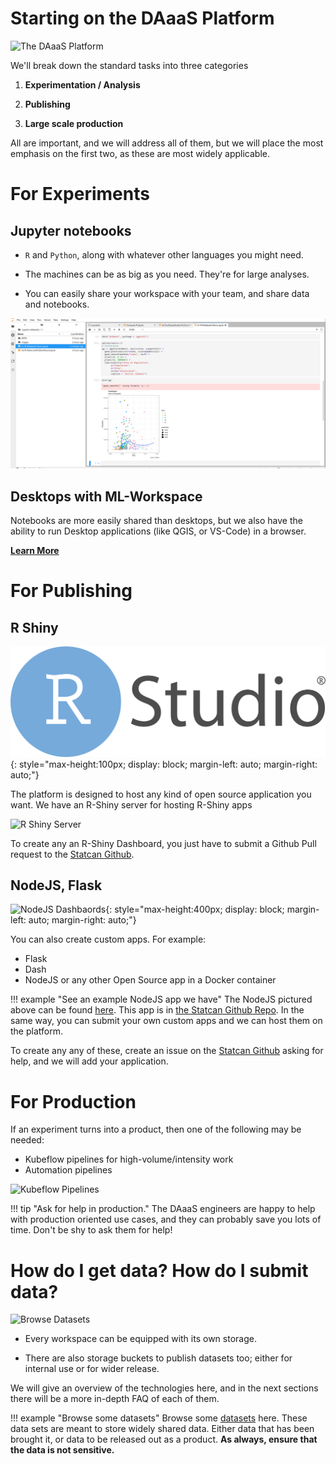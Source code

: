 # Starting on the DAaaS Platform

![The DAaaS Platform](images/portal_ui.png)

We'll break down the standard tasks into three categories

1. **Experimentation / Analysis**

2. **Publishing**

3. **Large scale production**

All are important, and we will address all of them, but we will place the most
emphasis on the first two, as these are most widely applicable. 

# For Experiments

<!--  ![Kubeflow](images/logo-kubeflow.png){: style="max-height:200px"} -->

## Jupyter notebooks

 - `R` and `Python`, along with whatever other languages you might need.
 
 - The machines can be as big as you need. They're for large analyses.
 
 - You can easily share your workspace with your team, and share data and
   notebooks.

![Jupyter Notebooks](images/jupyter_in_action.png)

## Desktops with ML-Workspace

   Notebooks are more easily shared than desktops, but we also have the ability
   to run Desktop applications (like QGIS, or VS-Code) in a browser. 

[**Learn More**](1-Experiments/1-Kubeflow)

# For Publishing

## R Shiny

![R Shiny](images/logo-RStudio.png){: style="max-height:100px; display: block; margin-left: auto; margin-right: auto;"}

The platform is designed to host any kind of open source application you want.
We have an R-Shiny server for hosting R-Shiny apps

 ![R Shiny Server](images/shiny_ui.png)
 
To create any an R-Shiny Dashboard, you just have to submit a Github Pull
request to the [Statcan Github](https://github.com/statcan/shiny). 
 
## NodeJS, Flask

![NodeJS Dashbaords](images/covid_ui.png){: style="max-height:400px; display: block; margin-left: auto; margin-right: auto;"}

You can also create custom apps. For example:
 
 - Flask 
 - Dash
 - NodeJS or any other Open Source app in a Docker container

!!! example "See an example NodeJS app we have"
    The NodeJS pictured above can be found
    [here](https://covid19.example.ca). This app is in [the Statcan
    Github Repo](https://github.com/statcan/covid19). In the same way, you can
    submit your own custom apps and we can host them on the platform.


To create any any of these, create an issue on the 
[Statcan Github](https://github.com/statcan/daaas) asking for help, 
and we will add your application.


# For Production

If an experiment turns into a product, then one of the following may be needed:

 - Kubeflow pipelines for high-volume/intensity work
 - Automation pipelines
 
![Kubeflow Pipelines](images/kubeflow_pipeline.png)

!!! tip "Ask for help in production."
    The DAaaS engineers are happy to help with production oriented use
    cases, and they can probably save you lots of time. Don't be shy to
    ask them for help!

# How do I get data? How do I submit data?

![Browse Datasets](images/minio_ui.png)

 - Every workspace can be equipped with its own storage.

 - There are also storage buckets to publish datasets too; either for
   internal use or for wider release.

We will give an overview of the technologies here, and in the next sections
there will be a more in-depth FAQ of each of them. 

!!! example "Browse some datasets"
    Browse some [datasets](https://datasets.example.ca) here. These
    data sets are meant to store widely shared data. Either data that has been
    brought it, or data to be released out as a product. **As always, ensure
    that the data is not sensitive.**



